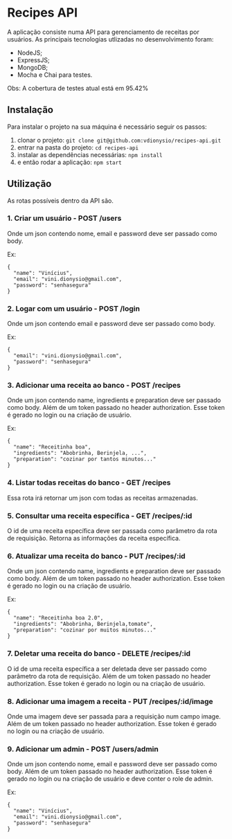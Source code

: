 # Recipes API
A aplicação consiste numa API para gerenciamento de receitas por usuários.
As principais tecnologias utlizadas no desenvolvimento foram:
- NodeJS;
- ExpressJS;
- MongoDB;
- Mocha e Chai para testes.

Obs: A cobertura de testes atual está em 95.42%

## Instalação
Para instalar o projeto na sua máquina é necessário seguir os passos:

1. clonar o projeto: `git clone git@github.com:vdionysio/recipes-api.git`
2. entrar na pasta do projeto: `cd recipes-api`
3. instalar as dependências necessárias: `npm install`
4. e então rodar a aplicação: `npm start`

## Utilização
As rotas possíveis dentro da API são.

### 1. Criar um usuário - POST /users
Onde um json contendo nome, email e password deve ser passado como body.

Ex:
```
{
  "name": "Vinícius",
  "email": "vini.dionysio@gmail.com",
  "password": "senhasegura"
}
```

### 2. Logar com um usuário - POST /login
Onde um json contendo email e password deve ser passado como body.

Ex:
```
{
  "email": "vini.dionysio@gmail.com",
  "password": "senhasegura"
}
```

### 3. Adicionar uma receita ao banco - POST /recipes
Onde um json contendo name, ingredients e preparation deve ser passado como body. Além de um token passado no header authorization. Esse token é gerado no login ou na criação de usuário.

Ex:
```
{
  "name": "Receitinha boa",
  "ingredients": "Abobrinha, Berinjela, ...",
  "preparation": "cozinar por tantos minutos..."
}
```

### 4. Listar todas receitas do banco - GET /recipes
Essa rota irá retornar um json com todas as receitas armazenadas.

### 5. Consultar uma receita específica - GET /recipes/:id
O id de uma receita específica deve ser passada como parâmetro da rota de requisição. Retorna as informações da receita específica.

### 6. Atualizar uma receita do banco - PUT /recipes/:id
Onde um json contendo name, ingredients e preparation deve ser passado como body. Além de um token passado no header authorization. Esse token é gerado no login ou na criação de usuário.

Ex:
```
{
  "name": "Receitinha boa 2.0",
  "ingredients": "Abobrinha, Berinjela,tomate",
  "preparation": "cozinar por muitos minutos..."
}
```

### 7. Deletar uma receita do banco - DELETE /recipes/:id
O id de uma receita específica a ser deletada deve ser passado como parâmetro da rota de requisição. Além de um token passado no header authorization. Esse token é gerado no login ou na criação de usuário.

### 8. Adicionar uma imagem a receita - PUT /recipes/:id/image
Onde uma imagem deve ser passada para a requisição num campo image. Além de um token passado no header authorization. Esse token é gerado no login ou na criação de usuário.

### 9. Adicionar um admin - POST /users/admin
Onde um json contendo nome, email e password deve ser passado como body. Além de um token passado no header authorization. Esse token é gerado no login ou na criação de usuário e deve conter o role de admin.

Ex:
```
{
  "name": "Vinícius",
  "email": "vini.dionysio@gmail.com",
  "password": "senhasegura"
}
```
